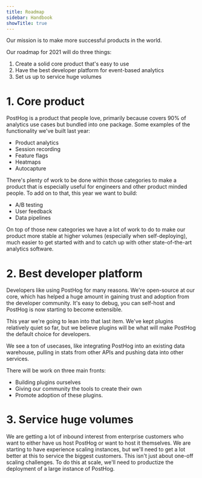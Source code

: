 ```yaml
---
title: Roadmap
sidebar: Handbook
showTitle: true
---
```


Our mission is to make more successful products in the world. 

Our roadmap for 2021 will do three things:
1. Create a solid core product that's easy to use
2. Have the best developer platform for event-based analytics
3. Set us up to service huge volumes

# 1. Core product

PostHog is a product that people love, primarily because covers 90% of analytics use cases but bundled into one package.
Some examples of the functionality we've built last year:

- Product analytics
- Session recording
- Feature flags
- Heatmaps
- Autocapture

There's plenty of work to be done within those categories to make a product that is especially useful for engineers and other product minded people. To add on to that, this year we want to build:

- A/B testing
- User feedback
- Data pipelines

On top of those new categories we have a lot of work to do to make our product more stable at higher volumes (especially when self-deploying), much easier to get started with and to catch up with other state-of-the-art analytics software.

# 2. Best developer platform

Developers like using PostHog for many reasons. We're open-source at our core, which has helped a huge amount in gaining trust and adoption from the developer community.
It's easy to debug, you can self-host and PostHog is now starting to become extensible.

This year we're going to lean into that last item. We've kept plugins relatively quiet so far, but we believe plugins will be what will make PostHog the default choice for developers.

We see a ton of usecases, like integrating PostHog into an existing data warehouse, pulling in stats from other APIs and pushing data into other services.

There will be work on three main fronts:
- Building plugins ourselves
- Giving our community the tools to create their own
- Promote adoption of these plugins.

# 3. Service huge volumes

We are getting a lot of inbound interest from enterprise customers who want to either have us host PostHog or want to host it themselves.
We are starting to have experience scaling instances, but we'll need to get a lot better at this to service the biggest customers.
This isn't just about one-off scaling challenges. To do this at scale, we'll need to productize the deployment of a large instance of PostHog.